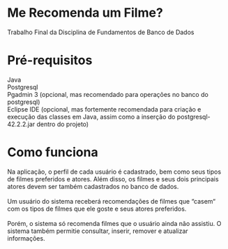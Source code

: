# Me Recomenda um Filme?
Trabalho Final da Disciplina de Fundamentos de Banco de Dados

# Pré-requisitos
Java <br>
Postgresql <br>
Pgadmin 3 (opcional, mas recomendado para operações no banco do postgresql) <br>
Eclipse IDE (opcional, mas fortemente recomendada para criação e execução das classes em Java, assim como a inserção do postgresql-42.2.2.jar dentro do projeto) <br>

# Como funciona
Na aplicação, o perfil de cada usuário é cadastrado, bem como seus tipos de filmes preferidos e atores. Além disso, os filmes e seus dois principais atores devem ser também cadastrados no banco de dados. <br> <br>
Um usuário do sistema receberá recomendações de filmes que “casem“ com os tipos de filmes que ele goste e seus atores preferidos. <br> <br>
Porém, o sistema só recomenda filmes que o usuário ainda não assistiu. O sistema também permitie consultar, inserir, remover e atualizar informações.
